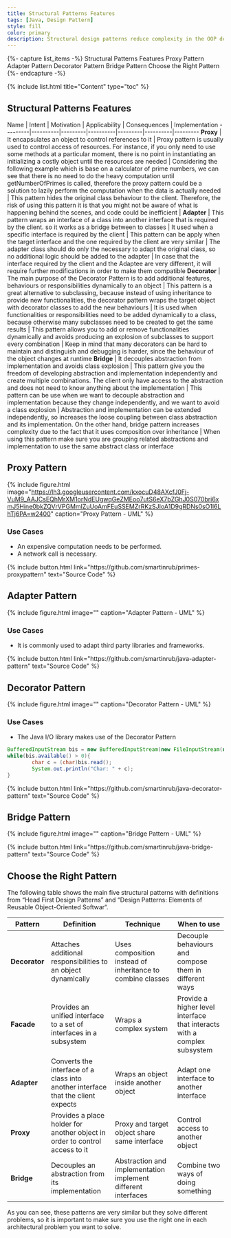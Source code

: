 ```yaml
---
title: Structural Patterns Features
tags: [Java, Design Pattern]
style: fill
color: primary
description: Structural design patterns reduce complexity in the OOP design by identifying a ways to create relationships between entities
---
```


{%- capture list_items -%}
Structural Patterns Features
Proxy Pattern
Adapter Pattern
Decorator Pattern
Bridge Pattern
Choose the Right Pattern
{%- endcapture -%}

{% include list.html title="Content" type="toc" %}

## Structural Patterns Features

 Name | Intent | Motivation | Applicability | Consequences | Implementation
---------|----------|---------|----------|---------|----------|---------
**Proxy** | It encapsulates an object to control references to it | Proxy pattern is usually used to control access of resources. For instance, if you only need to use some methods at a particular moment, there is no point in instantiating an initializing a costly object until the resources are needed | Considering the following example which is base on a calculator of prime numbers, we can see that there is no need to do the heavy computation until getNumberOfPrimes is called, therefore the proxy pattern could be a solution to lazily perform the computation when the data is actually needed | This pattern hides the original class behaviour to the client. Therefore, the risk of using this pattern it is that you might not be aware of what is happening behind the scenes, and code could be inefficient |
**Adapter** | This pattern wraps an interface of a class into another interface that is required by the client. so it works as a bridge between to classes | It used when a specific interface is required by the client | This pattern can be apply when the target interface and the one required by the client are very similar | The adapter class should do only the necessary to adapt the original class, so no additional logic should be added to the adapter | In case that the interface required by the client and the Adaptee are very different, it will require further modifications in order to make them compatible
**Decorator** | The main purpose of the Decorator Pattern is to add additional features, behaviours or responsibilities dynamically to an object | This pattern is a great alternative to subclassing, because instead of using inheritance to provide new functionalities, the decorator pattern wraps the target object with decorator classes to add the new behaviours | It is used when functionalities or responsibilities need to be added dynamically to a class, because otherwise many subclasses need to be created to get the same results | This pattern allows you to add or remove functionalities dynamically and avoids producing an explosion of subclasses to support every combination | Keep in mind that many decorators can be hard to maintain and distinguish and debugging is harder, since the behaviour of the object changes at runtime
**Bridge** | It decouples abstraction from implementation and avoids class explosion | This pattern give you the freedom of developing abstraction and implementation independently and create multiple combinations. The client only have access to the abstraction and does not need to know anything about the implementation | This pattern can be use when we want to decouple abstraction and implementation because they change independently, and we want to avoid a class explosion | Abstraction and implementation can be extended independently, so increases the loose coupling between class abstraction and its implementation. On the other hand, bridge pattern increases complexity due to the fact that it uses composition over inheritance | When using this pattern make sure you are grouping related abstractions and implementation to use the same abstract class or interface

## Proxy Pattern

{% include figure.html image="https://lh3.googleusercontent.com/kxocuD48AXcfJ0Fj-VuM9_AAJCsEQhMrXM1orNdEUgwqGeZMEoo7utS6eX7bZGhJ0S070bri6xmJ5Hine0bkZQVrVPGMmIZuUoAmFEuSSEMZrRKzSJIoA1D9gRDNs0sO1l6LhTj6PA=w2400" caption="Proxy Pattern - UML" %}

### Use Cases

- An expensive computation needs to be performed.
- A network call is necessary.

<p class="text-center">
{% include button.html link="https://github.com/smartinrub/primes-proxypattern" text="Source Code" %}
</p>

## Adapter Pattern

{% include figure.html image="" caption="Adapter Pattern - UML" %}

### Use Cases

- It is commonly used to adapt third party libraries and frameworks.

<p class="text-center">
{% include button.html link="https://github.com/smartinrub/java-adapter-pattern" text="Source Code" %}
</p>

## Decorator Pattern

{% include figure.html image="" caption="Decorator Pattern - UML" %}

### Use Cases

- The Java I/O library makes use of the Decorator Pattern

```java
BufferedInputStream bis = new BufferedInputStream(new FileInputStream(new File("a.txt")));
while(bis.available() > 0){
        char c = (char)bis.read();
        System.out.println("Char: " + c);
}
```

<p class="text-center">
{% include button.html link="https://github.com/smartinrub/java-decorator-pattern" text="Source Code" %}
</p>

## Bridge Pattern

{% include figure.html image="" caption="Bridge Pattern - UML" %}

<p class="text-center">
{% include button.html link="https://github.com/smartinrub/java-bridge-pattern" text="Source Code" %}
</p>

## Choose the Right Pattern

The following table shows the main five structural patterns with definitions from “Head First Design Patterns” and “Design Patterns: Elements of Reusable Object-Oriented Softwar“.

Pattern | Definition | Technique | When to use
---------|----------|---------|---------
 **Decorator** | Attaches additional responsibilities to an object dynamically | Uses composition instead of inheritance to combine classes | Decouple behaviours and compose them in different ways
 **Facade** | Provides an unified interface to a set of interfaces in a subsystem | Wraps a complex system | Provide a higher level interface that interacts with a complex subsystem
 **Adapter** | Converts the interface of a class into another interface that the client expects | Wraps an object inside another object | Adapt one interface to another interface
 **Proxy** | Provides a place holder for another object in order to control access to it | Proxy and target object share same interface | Control access to another object
 **Bridge** | Decouples an abstraction from its implementation | Abstraction and implementation implement different interfaces | Combine two ways of doing something

As you can see, these patterns are very similar but they solve different problems, so it is important to make sure you use the right one in each architectural problem you want to solve.


